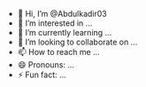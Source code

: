 - 👋 Hi, I’m @Abdulkadir03
- 👀 I’m interested in ...
- 🌱 I’m currently learning ...
- 💞️ I’m looking to collaborate on ...
- 📫 How to reach me ...
- 😄 Pronouns: ...
- ⚡ Fun fact: ...

<!https://holopin.me/abdulkadir03)](https://holopin.io/@abdulkadir03
https://www.holopin.io/#:~:text=%5B!%5BAn%20image%20of%20%40abdulkadir03%27s%20Holopin%20badges%2C%20which%20is%20a%20link%20to%20view%20their%20full%20Holopin%20profile%5D(https%3A//holopin.me/abdulkadir03)%5D(https%3A//holopin.io/%40abdulkadir03)---
Abdulkadir03/Abdulkadir03 is a ✨ special ✨ repository because its `README.md` (this file) appears on your GitHub profile.
You can click the Preview link to take a look at your changes.
--->
